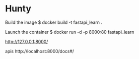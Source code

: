# Hunty

Build the image
$ docker build -t fastapi_learn .

Launch the container
$ docker run -d -p 8000:80 fastapi_learn

http://127.0.0.1:8000/

apis
http://localhost:8000/docs#/